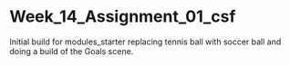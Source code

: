 # Week_14_Assignment_01_csf
 
Initial build for modules_starter replacing tennis ball with soccer ball and doing a build of the Goals scene.